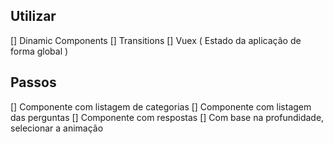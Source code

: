 ## Utilizar
[] Dinamic Components
[] Transitions
[] Vuex ( Estado da aplicação de forma global )

## Passos
[] Componente com listagem de categorias
[] Componente com listagem das perguntas
[] Componente com respostas
[] Com base na profundidade, selecionar a animação 
